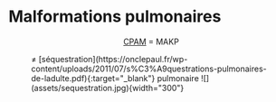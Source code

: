 # Malformations pulmonaires

<p style="text-align: center"><a href="https://radiopaedia.org/articles/congenital-pulmonary-airway-malformation"target="_blank">CPAM</a> = MAKP</p>

<figure markdown="span">
    ≠ [séquestration](https://onclepaul.fr/wp-content/uploads/2011/07/s%C3%A9questrations-pulmonaires-de-ladulte.pdf){:target="_blank"} pulmonaire
    ![](assets/sequestration.jpg){width="300"}
</figure>